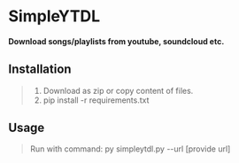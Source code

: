# SimpleYTDL
#### Download songs/playlists from youtube, soundcloud etc.

## Installation
> 1) Download as zip or copy content of files.
> 2) pip install -r requirements.txt
## Usage
> Run with command: py simpleytdl.py --url [provide url]
